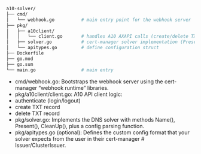 ```sh
a10-solver/
├── cmd/
│   └── webhook.go          # main entry point for the webhook server
├── pkg/
│   ├── a10client/
│   │   └── client.go       # handles A10 AXAPI calls (create/delete TXT record, session mgmt)
│   ├── solver.go           # cert-manager solver implementation (Present(), CleanUp())
│   └── apitypes.go         # define configuration struct 
├── Dockerfile
├── go.mod
├── go.sum
└── main.go                 # main entry 
```

* cmd/webhook.go: Bootstraps the webhook server using the cert-manager “webhook runtime” libraries. 
* pkg/a10client/client.go: A10 API client logic:
* authenticate (login/logout)
* create TXT record
* delete TXT record
* pkg/solver.go: Implements the DNS solver with methods Name(), Present(), CleanUp(), plus a config parsing function.
* pkg/apitypes.go (optional): Defines the custom config format that your solver expects from the user in their cert-manager # Issuer/ClusterIssuer.
